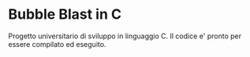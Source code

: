 # Bubble Blast in C

Progetto universitario di sviluppo in linguaggio C. Il codice e' pronto per essere compilato ed eseguito.

